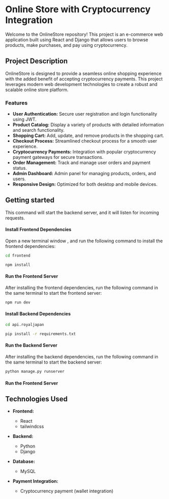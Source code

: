 # Online Store with Cryptocurrency Integration

Welcome to the OnlineStore repository! This project is an e-commerce web application built using React and Django that allows users to browse products, make purchases, and pay using cryptocurrency.

## Project Description

OnlineStore is designed to provide a seamless online shopping experience with the added benefit of accepting cryptocurrency payments. This project leverages modern web development technologies to create a robust and scalable online store platform.

### Features

- **User Authentication:** Secure user registration and login functionality using JWT.
- **Product Catalog:** Display a variety of products with detailed information and search functionality.
- **Shopping Cart:** Add, update, and remove products in the shopping cart.
- **Checkout Process:** Streamlined checkout process for a smooth user experience.
- **Cryptocurrency Payments:** Integration with popular cryptocurrency payment gateways for secure transactions.
- **Order Management:** Track and manage user orders and payment status.
- **Admin Dashboard:** Admin panel for managing products, orders, and users.
- **Responsive Design:** Optimized for both desktop and mobile devices.

## Getting started



This command will start the backend server, and it will listen for incoming requests.

####  Install Frontend Dependencies

Open a new terminal window , and run the following command to install the frontend dependencies:

```bash
cd frontend
```

```bash
npm install
```

####  Run the Frontend Server

After installing the frontend dependencies, run the following command in the same terminal to start the frontend server:

```bash
npm run dev
```

####  Install Backend Dependencies
```bash
cd api.royaljapan
```

```bash
pip install -r requirements.txt
```

####  Run the Backend Server

After installing the backend dependencies, run the following command in the same terminal to start the backend server:

```bash
python manage.py runserver
```
####  Run the Frontend Server


## Technologies Used

- **Frontend:**
  - React
  - tailwindcss

- **Backend:**
  - Python
  - Django

- **Database:**
  - MySQL

- **Payment Integration:**
  - Cryptocurrency payment (wallet integration)



